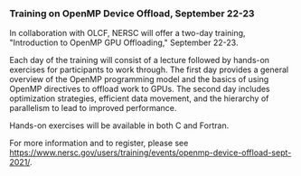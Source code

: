 ### Training on OpenMP Device Offload, September 22-23

In collaboration with OLCF, NERSC will offer a two-day training, "Introduction 
to OpenMP GPU Offloading," September 22-23.

Each day of the training will consist of a lecture followed by hands-on
exercises for participants to work through. The first day provides a general
overview of the OpenMP programming model and the basics of using OpenMP
directives to offload work to GPUs. The second day includes optimization
strategies, efficient data movement, and the hierarchy of parallelism to
lead to improved performance.

Hands-on exercises will be available in both C and Fortran.

For more information and to register, please see 
<https://www.nersc.gov/users/training/events/openmp-device-offload-sept-2021/>.
